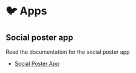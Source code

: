 # 🐦 Apps

## Social poster app
Read the documentation for the social poster app
- [Social Poster App](social-poster-app/README.md)
